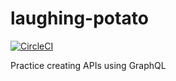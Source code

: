 # laughing-potato
[![CircleCI](https://circleci.com/gh/NabeelahY/laughing-potato.svg?style=svg)](https://circleci.com/gh/NabeelahY/laughing-potato)

Practice creating APIs using GraphQL
